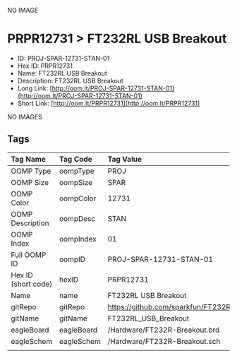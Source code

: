 


  
NO IMAGE  
# PRPR12731 > FT232RL USB Breakout

- ID: PROJ-SPAR-12731-STAN-01
- Hex ID: PRPR12731
- Name: FT232RL USB Breakout
- Description: FT232RL USB Breakout
- Long Link: [http://oom.lt/PROJ-SPAR-12731-STAN-01](http://oom.lt/PROJ-SPAR-12731-STAN-01)
- Short Link: [http://oom.lt/PRPR12731](http://oom.lt/PRPR12731)
  
NO IMAGES  
## Tags
  

|Tag Name|Tag Code|Tag Value|
| :--- | :--- | :--- |
|OOMP Type|oompType|PROJ|
|OOMP Size|oompSize|SPAR|
|OOMP Color|oompColor|12731|
|OOMP Description|oompDesc|STAN|
|OOMP Index|oompIndex|01|
|Full OOMP ID|oompID|PROJ-SPAR-12731-STAN-01|
|Hex ID (short code)|hexID|PRPR12731|
|Name|name|FT232RL USB Breakout|
|gitRepo|gitRepo|https://github.com/sparkfun/FT232RL_USB_Breakout|
|gitName|gitName|FT232RL_USB_Breakout|
|eagleBoard|eagleBoard|/Hardware/FT232R-Breakout.brd|
|eagleSchem|eagleSchem|/Hardware/FT232R-Breakout.sch|
||||
